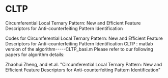 # CLTP
Circumferential Local Ternary Pattern: New and Efficient Feature Descriptors for Anti-counterfeiting Pattern Identification

Codes for Circumferential Local Ternary Pattern: New and Efficient Feature Descriptors for Anti-counterfeiting Pattern Identification
CLTP : matlab version of the algorithm-----CLTP_basi.m
Please refer to our following papers for algorithm details:

Zhaohui Zheng, and et.al. "Circumferential Local Ternary Pattern: New and Efficient Feature Descriptors for Anti-counterfeiting Pattern Identification"
